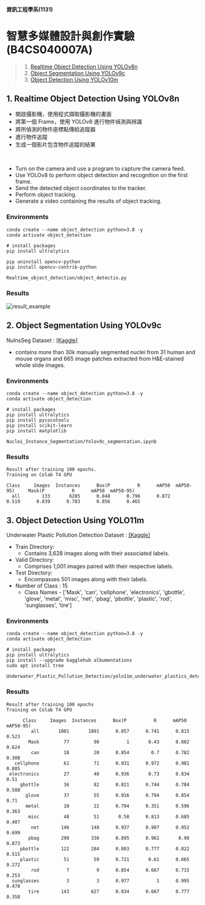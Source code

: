 #### 資訊工程學系(1131)
# 智慧多媒體設計與創作實驗(B4CS040007A)  
> 1. [Realtime Object Detection Using YOLOv8n](https://github.com/Anguschen1011/YOLO_Project/blob/main/README.md#1-realtime-object-detection-using-yolov8n)  
> 2. [Object Segmentation Using YOLOv9c](https://github.com/Anguschen1011/YOLO_Project/tree/main?tab=readme-ov-file#2-object-segmentation-using-yolov9c)  
> 3. [Object Detection Using YOLOv10m](https://github.com/Anguschen1011/YOLO_Project/tree/main?tab=readme-ov-file#3-object-detection-using-yolov10m)

## 1. Realtime Object Detection Using YOLOv8n 
- 開啟攝影機，使用程式擷取攝影機的畫面  
- 將第一個 Frame，使用 YOLOv8 進行物件偵測與辨識  
- 將所偵測的物件座標點傳給追蹤器  
- 進行物件追蹤  
- 生成一個影片包含物件追蹤的結果  

<br>

- Turn on the camera and use a program to capture the camera feed.
- Use YOLOv8 to perform object detection and recognition on the first frame.
- Send the detected object coordinates to the tracker.
- Perform object tracking.
- Generate a video containing the results of object tracking.
### Environments
```
conda create --name object_detection python=3.8 -y
conda activate object_detection

# install packages
pip install ultralytics

pip uninstall opencv-python
pip install opencv-contrib-python
```
```
Realtime_object_detection/object_detectio.py
```
### Results
![result_example](Realtime_object_detection/result/results.gif) 

## 2. Object Segmentation Using YOLOv9c
NuInsSeg Dataset : [[Kaggle]](https://www.kaggle.com/datasets/ipateam/nuinsseg/data)
- contains more than 30k manually segmented nuclei from 31 human and mouse organs and 665 image patches extracted from H&E-stained whole slide images.  

### Environments
```
conda create --name object_detection python=3.8 -y
conda activate object_detection

# install packages
pip install ultralytics 
pip install pycocotools 
pip install scikit-learn 
pip install matplotlib
```
```
Nuclei_Instance_Segmentation/Yolov9c_segmentation.ipynb
```

### Results
```
Result after training 100 epochs.
Training on Colab T4 GPU

Class     Images  Instances      Box(P          R      mAP50  mAP50-95)     Mask(P          R      mAP50  mAP50-95)
  all        133       6285      0.848      0.796      0.872      0.519      0.839      0.783      0.856      0.465
```


## 3. Object Detection Using YOLO11m
Underwater Plastic Pollution Detection Dataset : [[Kaggle]](https://www.kaggle.com/datasets/arnavs19/underwater-plastic-pollution-detection)
- Train Directory:  
  - Contains 3,628 images along with their associated labels.  
- Valid Directory:  
  - Comprises 1,001 images paired with their respective labels.  
- Test Directory:  
  - Encompasses 501 images along with their labels.  
- Number of Class : 15  
  - Class Names - ['Mask', 'can', 'cellphone', 'electronics', 'gbottle', 'glove', 'metal', 'misc', 'net', 'pbag', 'pbottle', 'plastic', 'rod', 'sunglasses', 'tire']  

### Environments
```
conda create --name object_detection python=3.8 -y
conda activate object_detection

# install packages
pip install ultralytics
pip install --upgrade kagglehub albumentations
sudo apt install tree
```
```
Underwater_Plastic_Pollution_Detection/yolo11m_underwater_plastics_detection.ipynb
```

### Results
```
Result after training 100 epochs
Training on Colab T4 GPU

      Class     Images  Instances      Box(P          R      mAP50  mAP50-95)
         all       1001       1891      0.857      0.741      0.815      0.523
        Mask         77         90          1       0.43      0.802      0.624
         can         18         20      0.854        0.7      0.782      0.308
   cellphone         61         71      0.931      0.972      0.981      0.885
 electronics         27         40      0.936       0.73      0.834       0.51
     gbottle         36         82      0.821      0.744      0.784      0.588
       glove         37         55      0.916      0.794      0.854       0.71
       metal         10         22      0.794      0.351      0.596      0.363
        misc         48         51       0.58      0.813      0.685      0.407
         net        146        148      0.937      0.907      0.952      0.699
        pbag        290        330      0.895      0.961       0.98      0.873
     pbottle        122        284      0.803      0.777      0.822      0.515
     plastic         51         59      0.721       0.61      0.665      0.272
         rod          7          9      0.854      0.667      0.715      0.253
  sunglasses          3          3      0.977          1      0.995      0.478
        tire        143        627      0.834      0.667      0.777      0.358
```

